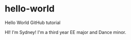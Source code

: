 # hello-world
Hello World GitHub tutorial

HI! I'm Sydney! I'm a third year EE major and Dance minor.
